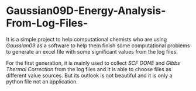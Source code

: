 # Gaussian09D-Energy-Analysis-From-Log-Files-
It is a simple project to help computational chemists who are using *Gaussian09* as a software to help them finish some computational problems to generate an excel file with some significant values from the log files. 

For the first generation, it is mainly used to collect *SCF DONE* and *Gibbs Thermal Correction* from the log files and it is able to choose files as different value sources. But its outlook is not beautiful and it is only a python file not an application.
